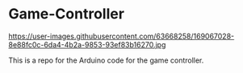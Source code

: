 # Game-Controller

https://user-images.githubusercontent.com/63668258/169067028-8e88fc0c-6da4-4b2a-9853-93ef83b16270.jpg

This is a repo for the Arduino code for the game controller.

